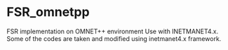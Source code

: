 # FSR_omnetpp
FSR implementation on OMNET++ environment
Use with INETMANET4.x.
Some of the codes are taken and modified using inetmanet4.x framework.
